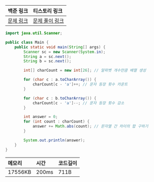 
| 백준 링크                                         | 티스토리 링크                                      |
|:----------------------------------------------|:---------------------------------------------|
| [문제 링크](https://www.acmicpc.net/problem/1919) | [문제 풀이 링크](https://strong-park.tistory.com/7) |


```java
import java.util.Scanner;

public class Main {
    public static void main(String[] args) {
        Scanner sc = new Scanner(System.in);
        String a = sc.next();
        String b = sc.next();

        int[] charCount = new int[26]; // 알파벳 개수만큼 배열 생성

        for (char c : a.toCharArray()) {
            charCount[c - 'a']++; // 문자 등장 횟수 카운트
        }

        for (char c : b.toCharArray()) {
            charCount[c - 'a']--; // 문자 등장 횟수 감소
        }

        int answer = 0;
        for (int count : charCount) {
            answer += Math.abs(count); // 문자열 간 차이의 합 구하기
        }

        System.out.println(answer);
    }
}
```


| 메모리     | 시간    | 코드길이 |
|:--------|:------|:-----|
| 17556KB | 200ms | 711B |